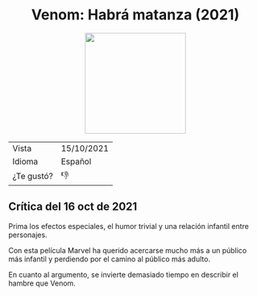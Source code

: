 <div align="center" place-items="center">
  <h1>
    Venom: Habrá matanza (2021)
  </h1>
	<img src="https://www.themoviedb.org/t/p/w600_and_h900_bestv2/rjkmN1dniUHVYAtwuV3Tji7FsDO.jpg" width="200"/>
</div>

|            |            |
| ---------- | ---------- |
| Vista      | 15/10/2021 |
| Idioma     | Español    |
| ¿Te gustó? | 👎          |

## Crítica del 16 oct de 2021

Prima los efectos especiales, el humor trivial y una relación infantil entre  personajes. 

Con esta película Marvel ha querido acercarse mucho más a un público más infantil y perdiendo por el camino al público más adulto. 

En cuanto al argumento, se invierte demasiado tiempo en describir el hambre que Venom. 